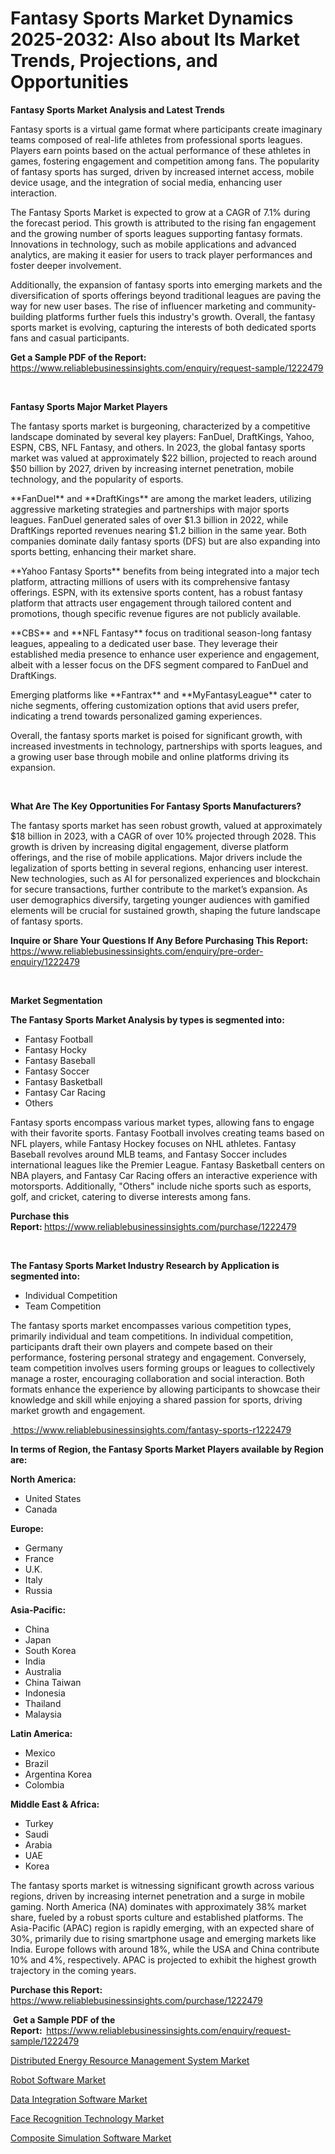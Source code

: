<p><h1>Fantasy Sports Market Dynamics 2025-2032: Also about Its Market Trends, Projections, and Opportunities</h1></p><p><strong>Fantasy Sports Market Analysis and Latest Trends</strong></p>
<p><p>Fantasy sports is a virtual game format where participants create imaginary teams composed of real-life athletes from professional sports leagues. Players earn points based on the actual performance of these athletes in games, fostering engagement and competition among fans. The popularity of fantasy sports has surged, driven by increased internet access, mobile device usage, and the integration of social media, enhancing user interaction.</p><p>The Fantasy Sports Market is expected to grow at a CAGR of 7.1% during the forecast period. This growth is attributed to the rising fan engagement and the growing number of sports leagues supporting fantasy formats. Innovations in technology, such as mobile applications and advanced analytics, are making it easier for users to track player performances and foster deeper involvement. </p><p>Additionally, the expansion of fantasy sports into emerging markets and the diversification of sports offerings beyond traditional leagues are paving the way for new user bases. The rise of influencer marketing and community-building platforms further fuels this industry's growth. Overall, the fantasy sports market is evolving, capturing the interests of both dedicated sports fans and casual participants.</p></p>
<p><strong>Get a Sample PDF of the Report:&nbsp;</strong> <a href="https://www.reliablebusinessinsights.com/enquiry/request-sample/1222479?utm_campaign=1121&utm_medium=2&utm_source=Github&utm_content=ia&utm_term=09032025&utm_id=fantasy-sports">https://www.reliablebusinessinsights.com/enquiry/request-sample/1222479</a></p>
<p>&nbsp;</p>
<p><strong>Fantasy Sports Major Market Players</strong></p>
<p><p>The fantasy sports market is burgeoning, characterized by a competitive landscape dominated by several key players: FanDuel, DraftKings, Yahoo, ESPN, CBS, NFL Fantasy, and others. In 2023, the global fantasy sports market was valued at approximately $22 billion, projected to reach around $50 billion by 2027, driven by increasing internet penetration, mobile technology, and the popularity of esports.</p><p>**FanDuel** and **DraftKings** are among the market leaders, utilizing aggressive marketing strategies and partnerships with major sports leagues. FanDuel generated sales of over $1.3 billion in 2022, while DraftKings reported revenues nearing $1.2 billion in the same year. Both companies dominate daily fantasy sports (DFS) but are also expanding into sports betting, enhancing their market share.</p><p>**Yahoo Fantasy Sports** benefits from being integrated into a major tech platform, attracting millions of users with its comprehensive fantasy offerings. ESPN, with its extensive sports content, has a robust fantasy platform that attracts user engagement through tailored content and promotions, though specific revenue figures are not publicly available.</p><p>**CBS** and **NFL Fantasy** focus on traditional season-long fantasy leagues, appealing to a dedicated user base. They leverage their established media presence to enhance user experience and engagement, albeit with a lesser focus on the DFS segment compared to FanDuel and DraftKings.</p><p>Emerging platforms like **Fantrax** and **MyFantasyLeague** cater to niche segments, offering customization options that avid users prefer, indicating a trend towards personalized gaming experiences.</p><p>Overall, the fantasy sports market is poised for significant growth, with increased investments in technology, partnerships with sports leagues, and a growing user base through mobile and online platforms driving its expansion.</p></p>
<p>&nbsp;</p>
<p><strong>What Are The Key Opportunities For Fantasy Sports Manufacturers?</strong></p>
<p><p>The fantasy sports market has seen robust growth, valued at approximately $18 billion in 2023, with a CAGR of over 10% projected through 2028. This growth is driven by increasing digital engagement, diverse platform offerings, and the rise of mobile applications. Major drivers include the legalization of sports betting in several regions, enhancing user interest. New technologies, such as AI for personalized experiences and blockchain for secure transactions, further contribute to the market’s expansion. As user demographics diversify, targeting younger audiences with gamified elements will be crucial for sustained growth, shaping the future landscape of fantasy sports.</p></p>
<p><strong>Inquire or Share Your Questions If Any Before Purchasing This Report:</strong> <a href="https://www.reliablebusinessinsights.com/enquiry/pre-order-enquiry/1222479?utm_campaign=1121&utm_medium=2&utm_source=Github&utm_content=ia&utm_term=09032025&utm_id=fantasy-sports">https://www.reliablebusinessinsights.com/enquiry/pre-order-enquiry/1222479</a></p>
<p>&nbsp;</p>
<p><strong>Market Segmentation</strong></p>
<p><strong>The Fantasy Sports Market Analysis by types is segmented into:</strong></p>
<p><ul><li>Fantasy Football</li><li>Fantasy Hocky</li><li>Fantasy Baseball</li><li>Fantasy Soccer</li><li>Fantasy Basketball</li><li>Fantasy Car Racing</li><li>Others</li></ul></p>
<p><p>Fantasy sports encompass various market types, allowing fans to engage with their favorite sports. Fantasy Football involves creating teams based on NFL players, while Fantasy Hockey focuses on NHL athletes. Fantasy Baseball revolves around MLB teams, and Fantasy Soccer includes international leagues like the Premier League. Fantasy Basketball centers on NBA players, and Fantasy Car Racing offers an interactive experience with motorsports. Additionally, "Others" include niche sports such as esports, golf, and cricket, catering to diverse interests among fans.</p></p>
<p><strong>Purchase this Report:&nbsp;</strong><a href="https://www.reliablebusinessinsights.com/purchase/1222479?utm_campaign=1121&utm_medium=2&utm_source=Github&utm_content=ia&utm_term=09032025&utm_id=fantasy-sports">https://www.reliablebusinessinsights.com/purchase/1222479</a></p>
<p>&nbsp;</p>
<p><strong>The Fantasy Sports Market Industry Research by Application is segmented into:</strong></p>
<p><ul><li>Individual Competition</li><li>Team Competition</li></ul></p>
<p><p>The fantasy sports market encompasses various competition types, primarily individual and team competitions. In individual competition, participants draft their own players and compete based on their performance, fostering personal strategy and engagement. Conversely, team competition involves users forming groups or leagues to collectively manage a roster, encouraging collaboration and social interaction. Both formats enhance the experience by allowing participants to showcase their knowledge and skill while enjoying a shared passion for sports, driving market growth and engagement.</p></p>
<p><a href="https://www.reliablebusinessinsights.com/fantasy-sports-r1222479?utm_campaign=1121&utm_medium=2&utm_source=Github&utm_content=ia&utm_term=09032025&utm_id=fantasy-sports">&nbsp;https://www.reliablebusinessinsights.com/fantasy-sports-r1222479</a></p>
<p><strong>In terms of Region, the Fantasy Sports Market Players available by Region are:</strong></p>
<p>
    <p> <strong> North America: </strong>
        <ul>
            <li>United States</li>
            <li>Canada</li>
        </ul>
        </p> 
    <p> <strong> Europe: </strong>
        <ul>
            <li>Germany</li>
            <li>France</li>
            <li>U.K.</li>
            <li>Italy</li>
            <li>Russia</li>
        </ul>
        </p> 
    <p> <strong> Asia-Pacific: </strong>
        <ul>
            <li>China</li>
            <li>Japan</li>
            <li>South Korea</li>
            <li>India</li>
            <li>Australia</li>
            <li>China Taiwan</li>
            <li>Indonesia</li>
            <li>Thailand</li>
            <li>Malaysia</li>
        </ul>
        </p> 
    <p> <strong> Latin America: </strong>
        <ul>
            <li>Mexico</li>
            <li>Brazil</li>
            <li>Argentina Korea</li>
            <li>Colombia</li>
        </ul>
        </p> 
    <p> <strong> Middle East & Africa: </strong>
        <ul>
            <li>Turkey</li>
            <li>Saudi</li>
            <li>Arabia</li>
            <li>UAE</li>
            <li>Korea</li>
        </ul>
    </p>
    </p>
<p><p>The fantasy sports market is witnessing significant growth across various regions, driven by increasing internet penetration and a surge in mobile gaming. North America (NA) dominates with approximately 38% market share, fueled by a robust sports culture and established platforms. The Asia-Pacific (APAC) region is rapidly emerging, with an expected share of 30%, primarily due to rising smartphone usage and emerging markets like India. Europe follows with around 18%, while the USA and China contribute 10% and 4%, respectively. APAC is projected to exhibit the highest growth trajectory in the coming years.</p></p>
<p><strong>Purchase this Report: </strong><a href="https://www.reliablebusinessinsights.com/purchase/1222479?utm_campaign=1121&utm_medium=2&utm_source=Github&utm_content=ia&utm_term=09032025&utm_id=fantasy-sports">https://www.reliablebusinessinsights.com/purchase/1222479</a></p>
<p>&nbsp;<strong>Get a Sample PDF of the Report:&nbsp;&nbsp;</strong><a href="https://www.reliablebusinessinsights.com/enquiry/request-sample/1222479?utm_campaign=1121&utm_medium=2&utm_source=Github&utm_content=ia&utm_term=09032025&utm_id=fantasy-sports">https://www.reliablebusinessinsights.com/enquiry/request-sample/1222479</a></p>
<p><strong></strong></p>
<p><p><a href="https://github.com/dumanelina6v/Market-Research-Report-List-1/blob/main/distributed-energy-resource-management-system-market.md?utm_campaign=1121&utm_medium=2&utm_source=Github&utm_content=ia&utm_term=09032025&utm_id=fantasy-sports">Distributed Energy Resource Management System Market</a></p><p><a href="https://github.com/maaniwilka9y/Market-Research-Report-List-1/blob/main/robot-software-market.md?utm_campaign=1121&utm_medium=2&utm_source=Github&utm_content=ia&utm_term=09032025&utm_id=fantasy-sports">Robot Software Market</a></p><p><a href="https://github.com/dekamrapinq1/Market-Research-Report-List-1/blob/main/data-integration-software-market.md?utm_campaign=1121&utm_medium=2&utm_source=Github&utm_content=ia&utm_term=09032025&utm_id=fantasy-sports">Data Integration Software Market</a></p><p><a href="https://github.com/spineamosa0e/Market-Research-Report-List-1/blob/main/face-recognition-technology-market.md?utm_campaign=1121&utm_medium=2&utm_source=Github&utm_content=ia&utm_term=09032025&utm_id=fantasy-sports">Face Recognition Technology Market</a></p><p><a href="https://github.com/waldarolka1j/Market-Research-Report-List-1/blob/main/composite-simulation-software-market.md?utm_campaign=1121&utm_medium=2&utm_source=Github&utm_content=ia&utm_term=09032025&utm_id=fantasy-sports">Composite Simulation Software Market</a></p></p>
